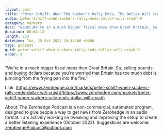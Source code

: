 ```yaml
---
layout: post
title: "Peter Schiff: When The Sucker's Rally Ends, The Dollar Will Crash"
audio: peter-schiff-when-suckers-rally-ends-dollar-will-crash-0
category: markets
desc: "&quot;We're in a much bigger fiscal mess than Great Britain. So, selling pounds and buying dollars because you're worried that Britain has too much debt is jumping from the frying pan into the fire.&quot;"
duration: 00:04:13
length: 253
datetime: Tue, 25 Oct 2022 19:34:00 +0000
tags: podcast
guid: peter-schiff-when-suckers-rally-ends-dollar-will-crash-0
order: 0
---
```

&quot;We're in a much bigger fiscal mess than Great Britain. So, selling pounds and buying dollars because you're worried that Britain has too much debt is jumping from the frying pan into the fire.&quot;

Link: [https://www.zerohedge.com/markets/peter-schiff-when-suckers-rally-ends-dollar-will-crash](https://www.zerohedge.com/markets/peter-schiff-when-suckers-rally-ends-dollar-will-crash)

About: The Zerohedge Podcast is a non-commercial, automated program, designed to give people a way to get news from Zerohedge in an audio format.  I am actively working on tweaking and improving the setup to create a better listening experience (October 2022).  Suggestions are welcome: [zerohedgePodcast@outlook.com](mailto:zerohedgePodcast@outlook.com)